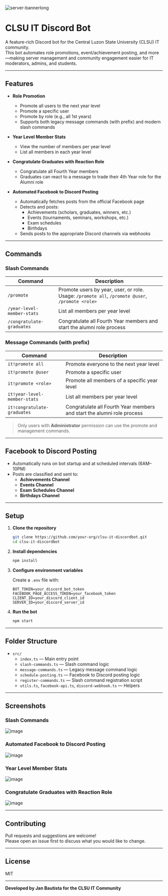 ![server-bannerlong](https://github.com/user-attachments/assets/7b6cce34-afac-416f-ac27-9214e761f380)

# CLSU IT Discord Bot

A feature-rich Discord bot for the Central Luzon State University (CLSU) IT community.  
This bot automates role promotions, event/achievement posting, and more—making server management and community engagement easier for IT moderators, admins, and students.

---

## Features

- **Role Promotion**
  - Promote all users to the next year level
  - Promote a specific user
  - Promote by role (e.g., all 1st years)
  - Supports both legacy message commands (with prefix) and modern slash commands
 
- **Year Level Member Stats**
  - View the number of members per year level
  - List all members in each year level

- **Congratulate Graduates with Reaction Role**
  - Congratulate all Fourth Year members
  - Graduates can react to a message to trade their 4th Year role for the Alumni role

- **Automated Facebook to Discord Posting**
  - Automatically fetches posts from the official Facebook page
  - Detects and posts:
    - Achievements (scholars, graduates, winners, etc.)
    - Events (tournaments, seminars, workshops, etc.)
    - Exam schedules
    - Birthdays
  - Sends posts to the appropriate Discord channels via webhooks

---

## Commands

### Slash Commands

| Command                     | Description                                                                                   |
|-----------------------------|-----------------------------------------------------------------------------------------------|
| `/promote`                  | Promote users by year, user, or role. Usage: `/promote all`, `/promote @user`, `/promote <role>` |
| `/year-level-member-stats`  | List all members per year level                                                               |
| `/congratulate-graduates`   | Congratulate all Fourth Year members and start the alumni role process                        |

### Message Commands (with prefix)

| Command                              | Description                                                                                   |
|---------------------------------------|-----------------------------------------------------------------------------------------------|
| `it!promote all`                      | Promote everyone to the next year level                                                       |
| `it!promote @user`                    | Promote a specific user                                                                       |
| `it!promote <role>`                   | Promote all members of a specific year level                                                  |
| `it!year-level-member-stats`          | List all members per year level                                                               |
| `it!congratulate-graduates`           | Congratulate all Fourth Year members and start the alumni role process                        |

> Only users with **Administrator** permission can use the promote and management commands.

---

## Facebook to Discord Posting

- Automatically runs on bot startup and at scheduled intervals (6AM–10PM)
- Posts are classified and sent to:
  - **Achievements Channel**
  - **Events Channel**
  - **Exam Schedules Channel**
  - **Birthdays Channel**

---

## Setup

1. **Clone the repository**
   ```sh
   git clone https://github.com/your-org/clsu-it-discordbot.git
   cd clsu-it-discordbot
   ```

2. **Install dependencies**
   ```sh
   npm install
   ```

3. **Configure environment variables**

   Create a `.env` file with:
   ```
   BOT_TOKEN=your_discord_bot_token
   FACEBOOK_PAGE_ACCESS_TOKEN=your_facebook_token
   CLIENT_ID=your_discord_client_id
   SERVER_ID=your_discord_server_id
   ```

4. **Run the bot**
   ```sh
   npm start
   ```

---

## Folder Structure

- `src/`
  - `index.ts` — Main entry point
  - `slash-commands.ts` — Slash command logic
  - `message-commands.ts` — Legacy message command logic
  - `schedule-posting.ts` — Facebook to Discord posting logic
  - `register-commands.ts` — Slash command registration script
  - `utils.ts`, `facebook-api.ts`, `discord-webhook.ts` — Helpers

---

## Screenshots

### Slash Commands

![image](https://github.com/user-attachments/assets/24dc4db0-cb95-458f-931a-31fc2d3aa40f)

### Automated Facebook to Discord Posting

![image](https://github.com/user-attachments/assets/46131482-d75e-4b4a-be1f-1fde167b0195)

### Year Level Member Stats

![image](https://github.com/user-attachments/assets/ccee0e26-6609-452e-89b8-24dc1b08f7f2)

### Congratulate Graduates with Reaction Role

![image](https://github.com/user-attachments/assets/f0be84c8-bb4f-4765-bc18-c0411c62d669)

---

## Contributing

Pull requests and suggestions are welcome!  
Please open an issue first to discuss what you would like to change.

---

## License

MIT

---

**Developed by Jan Bautista for the CLSU IT Community**
